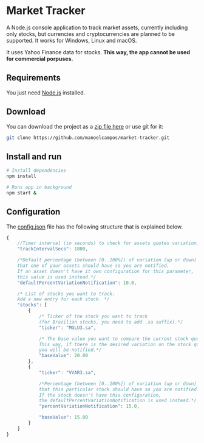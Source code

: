 # Market Tracker

A Node.js console application to track market assets,
currently including only stocks, but currencies and cryptocurrencies are planned to be supported.
It works for Windows, Linux and macOS.

It uses Yahoo Finance data for stocks.
**This way, the app cannot be used for commercial porpuses.**

## Requirements

You just need [Node.js](http://nodejs.org) installed.

## Download

You can download the project as a [zip file here](https://github.com/manoelcampos/market-tracker/archive/master.zip) or use git for it:

```bash
git clone https://github.com/manoelcampos/market-tracker.git
```

## Install and run

```bash
# Install dependencies
npm install

# Runs app in background
npm start &
```

## Configuration

The [config.json](config.json) file has the following structure that is explained
below.

```javascript
{
    //Timer interval (in seconds) to check for assets quotes variation.
    "trackIntervalSecs": 1800,

    /*Default percentage (between [0..100%]) of variation (up or down) 
    that one of your assets should have so you are notified. 
    If an asset doesn't have it own configuration for this parameter,
    this value is used instead.*/
    "defaultPercentVariationNotification": 10.0,

    /* List of stocks you want to track. 
    Add a new entry for each stock. */
    "stocks": [
        {
            /* Ticker of the stock you want to track 
            (for Brazilian stocks, you need to add .sa suffix).*/
            "ticker": "MGLU3.sa",

            /* The base value you want to compare the current stock quote with.
            This way, if there is the desired variation on the stock quote,
            you will be notified.*/
            "baseValue": 20.00
        },
        {
            "ticker": "VVAR3.sa",

            /*Percentage (between [0..100%]) of variation (up or down) 
            that this particular stock should have so you are notified. 
            If the stock doesn't have this configuration,
            the defaultPercentVariationNotification is used instead.*/
            "percentVariationNotification": 15.0,

            "baseValue": 15.00
        }
    ]
}
```
